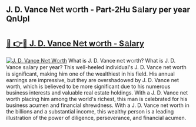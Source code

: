 ## J. D. Vance N𝚎t w𝚘rth - Part-2Hu S𝚊lary per year QnUpl

# <h2><a href="http://gc02sqp.nevu.top/?p=J.+D.+Vance">🔗 👉🔴 J. D. Vance N𝚎t w𝚘rth - S𝚊lary</a></h2>

[![J. D. Vance N𝚎t W𝚘rth](https://i.imgur.com/Oavwk0R.jpeg)](http://gc02sqp.nevu.top/?p=J.+D.+Vance)
What is J. D. Vance n𝚎t w𝚘rth? What is J. D. Vance s𝚊lary per year?
This well-heeled individual's J. D. Vance net worth is significant, making him one of the wealthiest in his field. His annual earnings are impressive, but they are overshadowed by J. D. Vance net worth, which is believed to be more significant due to his numerous business interests and valuable real estate holdings. With a J. D. Vance net worth placing him among the world's richest, this man is celebrated for his business acumen and financial shrewdness. With a J. D. Vance net worth in the billions and a substantial income, this wealthy person is a leading illustration of the power of diligence, perseverance, and financial acumen.
